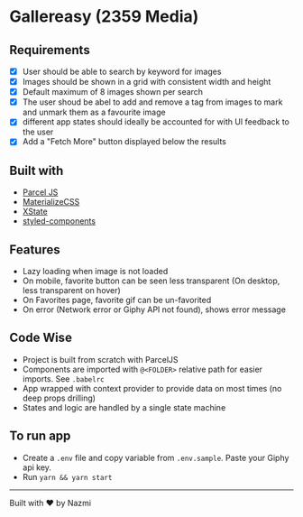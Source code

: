 # Gallereasy (2359 Media)

## Requirements

- [x] User should be able to search by keyword for images
- [x] Images should be shown in a grid with consistent width and height
- [x] Default maximum of 8 images shown per search
- [x] The user shoud be abel to add and remove a tag from images to mark and unmark them as a favourite image
- [x] different app states should ideally be accounted for with UI feedback to the user
- [x] Add a "Fetch More" button displayed below the results

## Built with

- [Parcel JS](https://parceljs.org)
- [MaterializeCSS](https://materializecss.com)
- [XState](https://xstate.js.org/)
- [styled-components](https://www.styled-components.com/)

## Features

- Lazy loading when image is not loaded
- On mobile, favorite button can be seen less transparent (On desktop, less transparent on hover)
- On Favorites page, favorite gif can be un-favorited
- On error (Network error or Giphy API not found), shows error message

## Code Wise

- Project is built from scratch with ParcelJS
- Components are imported with `@<FOLDER>` relative path for easier imports. See `.babelrc`
- App wrapped with context provider to provide data on most times (no deep props drilling)
- States and logic are handled by a single state machine

## To run app

- Create a  `.env` file and copy variable from `.env.sample`. Paste your Giphy api key.
- Run `yarn && yarn start`

---
Built with :heart: by Nazmi
